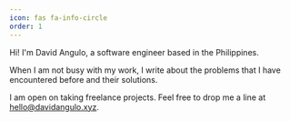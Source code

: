 ```yaml
---
icon: fas fa-info-circle
order: 1
---
```

Hi! I'm David Angulo, a software engineer based in the Philippines. 

When I am not busy with my work, I write about the problems that I have encountered before and their solutions.

I am open on taking freelance projects. Feel free to drop me a line at [hello@davidangulo.xyz](mailto:hello@davidangulo.xyz).
